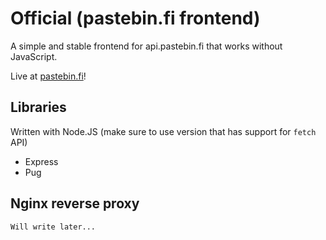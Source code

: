 # Official (pastebin.fi frontend)

A simple and stable frontend for api.pastebin.fi that works without JavaScript. 

Live at [pastebin.fi](https://pastebin.fi)!

## Libraries

Written with Node.JS (make sure to use version that has support for `fetch` API)

- Express 
- Pug

## Nginx reverse proxy

```nginx
Will write later...
```